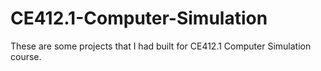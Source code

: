 CE412.1-Computer-Simulation
===========================

These are some projects that I had built for CE412.1 Computer Simulation course.
